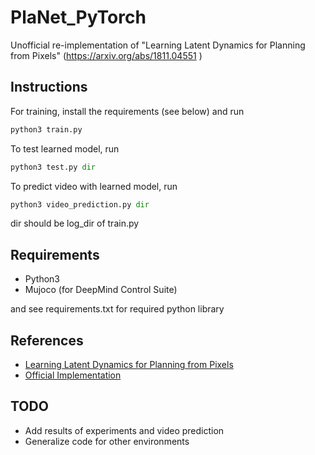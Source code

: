 # PlaNet_PyTorch
Unofficial re-implementation of "Learning Latent Dynamics for Planning from Pixels" (https://arxiv.org/abs/1811.04551 )

## Instructions
For training, install the requirements (see below) and run
```python
python3 train.py
```

To test learned model, run
```python
python3 test.py dir
```
To predict video with learned model, run
```python
python3 video_prediction.py dir
```
dir should be log_dir of train.py

## Requirements
* Python3
* Mujoco (for DeepMind Control Suite)

and see requirements.txt for required python library

## References
* [Learning Latent Dynamics for Planning from Pixels](https://arxiv.org/abs/1811.04551)
* [Official Implementation](https://github.com/google-research/planet)


## TODO
* Add results of experiments and video prediction
* Generalize code for other environments
